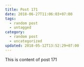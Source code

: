 ```yaml
---
title: Post 171
date: 2018-06-27T11:06:03+07:00
tags:
  - random post
  - untagged
category:
  - random post
  - uncategorized
updated: 2018-05-12T13:52:29+07:00
---
```

This is content of post 171